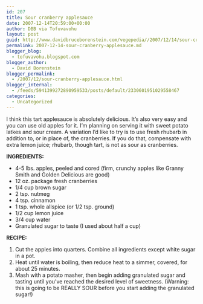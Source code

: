 ```yaml
---
id: 207
title: Sour cranberry applesauce
date: 2007-12-14T20:59:00+00:00
author: DBB via Tofuvavohu
layout: post
guid: http://www.davidbruceborenstein.com/vegepedia//2007/12/14/sour-cranberry-applesauce/
permalink: 2007-12-14-sour-cranberry-applesauce.md
blogger_blog:
  - tofuvavohu.blogspot.com
blogger_author:
  - David Borenstein
blogger_permalink:
  - /2007/12/sour-cranberry-applesauce.html
blogger_internal:
  - /feeds/5941399272890959533/posts/default/2330601951029558467
categories:
  - Uncategorized
---
```

I think this tart applesauce is absolutely delicious. It&#8217;s also very easy and you can use old apples for it. I&#8217;m planning on serving it with sweet potato latkes and sour cream. A variation I&#8217;d like to try is to use fresh rhubarb in addition to, or in place of, the cranberries. If you do that, compensate with extra lemon juice; rhubarb, though tart, is not as sour as cranberries.

<span style="font-weight: bold;">INGREDIENTS:<br /></span> 

  * 4-5 lbs. apples, peeled and cored (firm, crunchy apples like Granny Smith and Golden Delicious are good)
  * 12 oz. package fresh cranberries
  * 1/4 cup brown sugar
  * 2 tsp. nutmeg
  * 4 tsp. cinnamon
  * 1 tsp. whole allspice (or 1/2 tsp. ground)
  * 1/2 cup lemon juice
  * 3/4 cup water
  * Granulated sugar to taste (I used about half a cup)

<span style="font-weight: bold;">RECIPE:<br /></span> 

  1. Cut the apples into quarters. Combine all ingredients except white sugar in a pot.
  2. Heat until water is boiling, then reduce heat to a simmer, covered, for about 25 minutes.
  3. Mash with a potato masher, then begin adding granulated sugar and tasting until you&#8217;ve reached the desired level of sweetness. (Warning: this is going to be REALLY SOUR before you start adding the granulated sugar!)